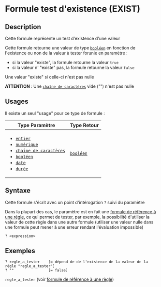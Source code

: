 # Formule test d'existence (EXIST)
## Description
Cette formule représente un test d'existence d'une valeur

Cette formule retourne une valeur de type [`booléen`][valeur-de-retour] en fonction de l'existence ou non de la valeur à tester forunie en paramètre :
- si la valeur "existe", la formule retourne la valeur `true`
- si la valeur n' "existe" pas, la formule retourne la valeur `false`

Une valeur "existe" si celle-ci n'est pas nulle

__ATTENTION__ :
Une [`chaîne de caractères`][valeur-de-retour] vide ("") n'est pas nulle

## Usages
Il existe un seul "usage" pour ce type de formule :

|Type Paramètre|Type Retour|
|--------------|-----------|
|<ul><li>[`entier`][valeur-de-retour]</li><li>[`numérique`][valeur-de-retour]</li><li>[`chaîne de caractères`][valeur-de-retour]</li><li>[`booléen`][valeur-de-retour]</li><li>[`date`][valeur-de-retour]</li><li>[`durée`][valeur-de-retour]</li></ul> |[`booléen`][valeur-de-retour]|

## Syntaxe
Cette formule s'écrit avec un point d'intérogation  `?` suivi du paramètre

Dans la plupart des cas, le paramètre est en fait une [formule de référence à une règle][formule-reference-regle], ce qui permet de tester, par exemple, la possibilité d'utiliser la valeur de cette règle dans une autre formule (utiliser une valeur nulle dans une formule peut mener à une erreur rendant l'évaluation impossible)

    ? <expression>

## Exemples
    ? regle_a_tester    [= dépend de de l'existence de la valeur de la règle "regle_a_tester"]
    ? ""                [= false]

`regle_a_tester` (voir [formule de référence à une règle][formule-reference-regle])


[valeur-de-retour]: ../../lexique.md#valeur-de-retour
[formule-reference-regle]: ../call/rule_reference.md 